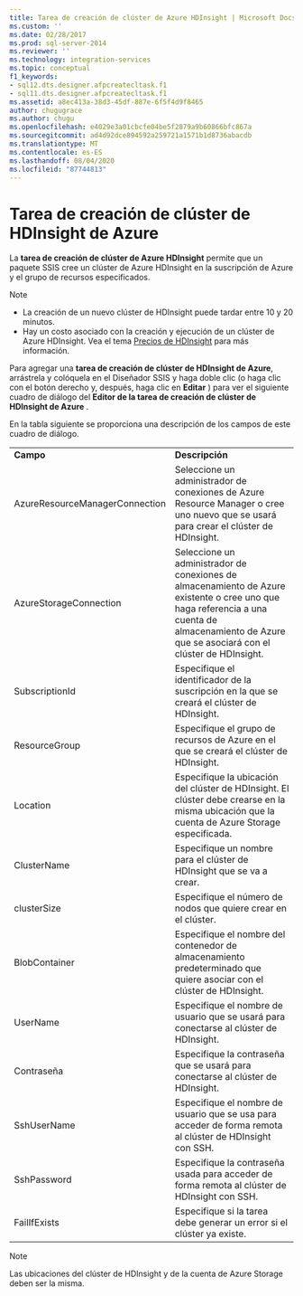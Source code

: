 ```yaml
---
title: Tarea de creación de clúster de Azure HDInsight | Microsoft Docs
ms.custom: ''
ms.date: 02/28/2017
ms.prod: sql-server-2014
ms.reviewer: ''
ms.technology: integration-services
ms.topic: conceptual
f1_keywords:
- sql12.dts.designer.afpcreatecltask.f1
- sql11.dts.designer.afpcreatecltask.f1
ms.assetid: a8ec413a-38d3-45df-887e-6f5f4d9f8465
author: chugugrace
ms.author: chugu
ms.openlocfilehash: e4029e3a01cbcfe04be5f2879a9b60866bfc867a
ms.sourcegitcommit: ad4d92dce894592a259721a1571b1d8736abacdb
ms.translationtype: MT
ms.contentlocale: es-ES
ms.lasthandoff: 08/04/2020
ms.locfileid: "87744813"
---
```

# <a name="azure-hdinsight-create-cluster-task"></a>Tarea de creación de clúster de HDInsight de Azure
La **tarea de creación de clúster de Azure HDInsight** permite que un paquete SSIS cree un clúster de Azure HDInsight en la suscripción de Azure y el grupo de recursos especificados.
  
> [!NOTE]  
> - La creación de un nuevo clúster de HDInsight puede tardar entre 10 y 20 minutos.  
> - Hay un costo asociado con la creación y ejecución de un clúster de Azure HDInsight. Vea el tema [Precios de HDInsight](https://azure.microsoft.com/pricing/details/hdinsight/) para más información.  
  
Para agregar una **tarea de creación de clúster de HDInsight de Azure**, arrástrela y colóquela en el Diseñador SSIS y haga doble clic (o haga clic con el botón derecho y, después, haga clic en **Editar** ) para ver el siguiente cuadro de diálogo del **Editor de la tarea de creación de clúster de HDInsight de Azure** .  
  
En la tabla siguiente se proporciona una descripción de los campos de este cuadro de diálogo.  
  
|||  
|-|-|  
|**Campo**|**Descripción**|  
|AzureResourceManagerConnection|Seleccione un administrador de conexiones de Azure Resource Manager o cree uno nuevo que se usará para crear el clúster de HDInsight.|  
|AzureStorageConnection|Seleccione un administrador de conexiones de almacenamiento de Azure existente o cree uno que haga referencia a una cuenta de almacenamiento de Azure que se asociará con el clúster de HDInsight.|
|SubscriptionId|Especifique el identificador de la suscripción en la que se creará el clúster de HDInsight.|
|ResourceGroup|Especifique el grupo de recursos de Azure en el que se creará el clúster de HDInsight.|
|Location|Especifique la ubicación del clúster de HDInsight. El clúster debe crearse en la misma ubicación que la cuenta de Azure Storage especificada.|  
|ClusterName|Especifique un nombre para el clúster de HDInsight que se va a crear.|  
|clusterSize|Especifique el número de nodos que quiere crear en el clúster.|  
|BlobContainer|Especifique el nombre del contenedor de almacenamiento predeterminado que quiere asociar con el clúster de HDInsight.|  
|UserName|Especifique el nombre de usuario que se usará para conectarse al clúster de HDInsight.|  
|Contraseña|Especifique la contraseña que se usará para conectarse al clúster de HDInsight.|
|SshUserName|Especifique el nombre de usuario que se usa para acceder de forma remota al clúster de HDInsight con SSH.|
|SshPassword|Especifique la contraseña usada para acceder de forma remota al clúster de HDInsight con SSH.|
|FailIfExists|Especifique si la tarea debe generar un error si el clúster ya existe.|  
  
> [!NOTE]  
> Las ubicaciones del clúster de HDInsight y de la cuenta de Azure Storage deben ser la misma.
